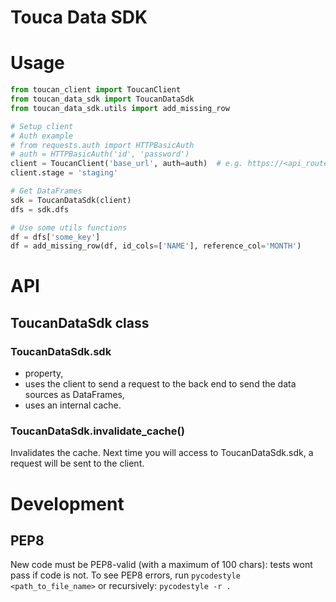 # Touca Data SDK



# Usage

```python
from toucan_client import ToucanClient
from toucan_data_sdk import ToucanDataSdk
from toucan_data_sdk.utils import add_missing_row

# Setup client
# Auth example
# from requests.auth import HTTPBasicAuth
# auth = HTTPBasicAuth('id', 'password')
client = ToucanClient('base_url', auth=auth)  # e.g. https://<api_route>/<small_app>
client.stage = 'staging'

# Get DataFrames
sdk = ToucanDataSdk(client)
dfs = sdk.dfs

# Use some utils functions
df = dfs['some_key']
df = add_missing_row(df, id_cols=['NAME'], reference_col='MONTH')
```

# API

## ToucanDataSdk class

### ToucanDataSdk.sdk

* property,
* uses the client to send a request to the back end to send the data sources as DataFrames,
* uses an internal cache.

### ToucanDataSdk.invalidate_cache()

Invalidates the cache. Next time you will access to ToucanDataSdk.sdk, a request will be sent to 
the client.

# Development

## PEP8

New code must be PEP8-valid (with a maximum of 100 chars): tests wont pass if code is not.
To see PEP8 errors, run `pycodestyle <path_to_file_name>` or recursively: `pycodestyle -r .`
